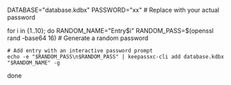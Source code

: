 DATABASE="database.kdbx"
PASSWORD="xx"  # Replace with your actual password

for i in {1..10}; do
    RANDOM_NAME="Entry$i"
    RANDOM_PASS=$(openssl rand -base64 16)  # Generate a random password

    # Add entry with an interactive password prompt
    echo -e "$RANDOM_PASS\n$RANDOM_PASS" | keepassxc-cli add database.kdbx "$RANDOM_NAME" -g
done